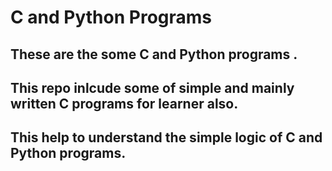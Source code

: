 #  C and Python Programs

## These are the some C  and Python programs . 
## This repo inlcude some of simple and mainly written C programs for learner also.
## This help to understand the simple logic of  C and Python programs.
